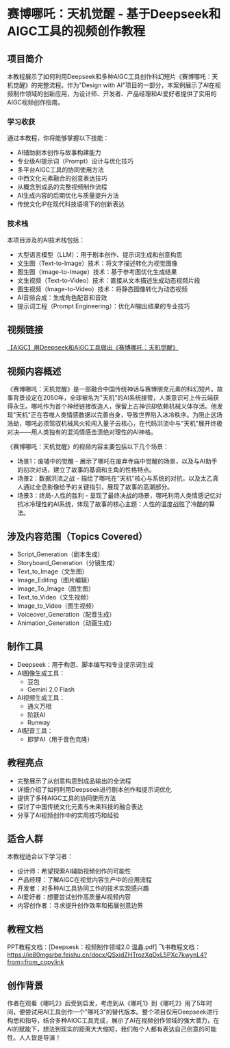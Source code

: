 # 赛博哪吒：天机觉醒 - 基于Deepseek和AIGC工具的视频创作教程

## 项目简介
本教程展示了如何利用Deepseek和多种AIGC工具创作科幻短片《赛博哪吒：天机觉醒》的完整流程。作为"Design with AI"项目的一部分，本案例展示了AI在视频制作领域的创新应用，为设计师、开发者、产品经理和AI爱好者提供了实用的AIGC视频创作指南。

### 学习收获
通过本教程，你将能够掌握以下技能：
- AI辅助剧本创作与故事构建能力
- 专业级AI提示词（Prompt）设计与优化技巧
- 多平台AIGC工具的协同使用方法
- 中西文化元素融合的创意表达技巧
- 从概念到成品的完整视频制作流程
- AI生成内容的后期优化与质量提升方法
- 传统文化IP在现代科技语境下的创新表达

### 技术栈
本项目涉及的AI技术栈包括：
- 大型语言模型（LLM）：用于剧本创作、提示词生成和创意构思
- 文生图（Text-to-Image）技术：将文字描述转化为视觉图像
- 图生图（Image-to-Image）技术：基于参考图优化生成结果
- 文生视频（Text-to-Video）技术：直接从文本描述生成动态视频片段
- 图生视频（Image-to-Video）技术：将静态图像转化为动态视频
- AI音频合成：生成角色配音和音效
- 提示词工程（Prompt Engineering）：优化AI输出结果的专业技巧

## 视频链接
[【AIGC】用Deepseek和AIGC工具做出《赛博哪吒：天机觉醒》](https://www.bilibili.com/video/BV1p5QdYaEvk/?spm_id_from=333.1387.homepage.video_card.click&vd_source=f2d2b12ab51b62f699fd416f0e4150b8)

## 视频内容概述
《赛博哪吒：天机觉醒》是一部融合中国传统神话与赛博朋克元素的科幻短片。故事背景设定在2050年，全球被名为"天机"的AI系统接管，人类意识可上传云端获得永生。哪吒作为首个神经链接改造人，保留上古神识却依赖机械义体存活。他发现"天机"正在吞噬人类情感数据以完善自身，导致世界陷入冰冷秩序。为阻止这场浩劫，哪吒必须驾驭机械风火轮闯入量子云核心，在代码洪流中与"天机"展开终极对决——用人类独有的混沌情感击溃绝对理性的AI神格。

《赛博哪吒：天机觉醒》的视频内容主要包括以下几个场景：
- 场景1：废墟中的觉醒 - 展示了哪吒在废弃寺庙中觉醒的场景，以及与AI助手的初次对话，建立了故事的基调和主角的性格特点。
- 场景2：数据洪流之战 - 描绘了哪吒在"天机"核心与系统的对抗，以及太乙真人通过全息影像给予的关键指引，展现了故事的高潮部分。
- 场景3：终局-人性的胜利 - 呈现了最终决战的场景，哪吒利用人类情感记忆对抗冰冷理性的AI系统，体现了故事的核心主题：人性的温度战胜了冷酷的算法。

## 涉及内容范围（Topics Covered）

- Script_Generation（剧本生成）
- Storyboard_Generation（分镜生成）
- Text_to_Image（文生图）
- Image_Editing（图片编辑）
- Image_To_Image（图生图）
- Text_to_Video（文生视频）
- Image_to_Video（图生视频）
- Voiceover_Generation（配音生成）
- Animation_Generation（动画生成）

## 制作工具
- Deepseek：用于构思、脚本编写和专业提示词生成
- AI图像生成工具：
  - 豆包
  - Gemini 2.0 Flash
- AI视频生成工具：
  - 通义万相
  - 阶跃AI
  - Runway
- AI配音工具：
  - 即梦AI（用于音色克隆）

## 教程亮点
- 完整展示了从创意构思到成品输出的全流程
- 详细介绍了如何利用Deepseek进行剧本创作和提示词优化
- 提供了多种AIGC工具的协同使用方法
- 探讨了中国传统文化元素与未来科技的融合表达
- 分享了AI视频创作中的实用技巧和经验

## 适合人群
本教程适合以下学习者：

- 设计师：希望探索AI辅助视频创作的可能性
- 产品经理：了解AIGC在视觉内容生产中的应用流程
- 开发者：对多种AI工具协同工作的技术实现感兴趣
- AI爱好者：想要尝试创作高质量AI视频内容
- 内容创作者：寻求提升创作效率和拓展创意边界

## 教程文档
PPT教程文档：[Deepsesk：视频制作领域2.0 温鑫.pdf]
飞书教程文档：https://je80mgsrbe.feishu.cn/docx/QSxidZHTrozXqDxL5PXc7kwynL4?from=from_copylink

## 创作背景
作者在观看《哪吒2》后受到启发，考虑到从《哪吒1》到《哪吒2》用了5年时间，便尝试用AI工具创作一个"哪吒3"的替代版本。整个项目仅用Deepseek进行构思和指导，结合多种AIGC工具完成，展示了AI在视频创作领域的强大潜力，在AI的赋能下，想法到现实的距离大大缩短，我们每个人都有表达自己创意的可能性。人人皆是导演！